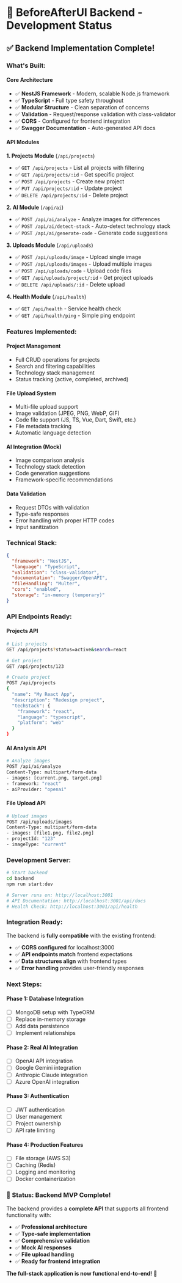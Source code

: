 # 🚀 BeforeAfterUI Backend - Development Status

## ✅ **Backend Implementation Complete!**

### **What's Built:**

#### **Core Architecture**
- ✅ **NestJS Framework** - Modern, scalable Node.js framework
- ✅ **TypeScript** - Full type safety throughout
- ✅ **Modular Structure** - Clean separation of concerns
- ✅ **Validation** - Request/response validation with class-validator
- ✅ **CORS** - Configured for frontend integration
- ✅ **Swagger Documentation** - Auto-generated API docs

#### **API Modules**

**1. Projects Module** (`/api/projects`)
- ✅ `GET /api/projects` - List all projects with filtering
- ✅ `GET /api/projects/:id` - Get specific project
- ✅ `POST /api/projects` - Create new project
- ✅ `PUT /api/projects/:id` - Update project
- ✅ `DELETE /api/projects/:id` - Delete project

**2. AI Module** (`/api/ai`)
- ✅ `POST /api/ai/analyze` - Analyze images for differences
- ✅ `POST /api/ai/detect-stack` - Auto-detect technology stack
- ✅ `POST /api/ai/generate-code` - Generate code suggestions

**3. Uploads Module** (`/api/uploads`)
- ✅ `POST /api/uploads/image` - Upload single image
- ✅ `POST /api/uploads/images` - Upload multiple images
- ✅ `POST /api/uploads/code` - Upload code files
- ✅ `GET /api/uploads/project/:id` - Get project uploads
- ✅ `DELETE /api/uploads/:id` - Delete upload

**4. Health Module** (`/api/health`)
- ✅ `GET /api/health` - Service health check
- ✅ `GET /api/health/ping` - Simple ping endpoint

### **Features Implemented:**

#### **Project Management**
- Full CRUD operations for projects
- Search and filtering capabilities
- Technology stack management
- Status tracking (active, completed, archived)

#### **File Upload System**
- Multi-file upload support
- Image validation (JPEG, PNG, WebP, GIF)
- Code file support (JS, TS, Vue, Dart, Swift, etc.)
- File metadata tracking
- Automatic language detection

#### **AI Integration (Mock)**
- Image comparison analysis
- Technology stack detection
- Code generation suggestions
- Framework-specific recommendations

#### **Data Validation**
- Request DTOs with validation
- Type-safe responses
- Error handling with proper HTTP codes
- Input sanitization

### **Technical Stack:**

```json
{
  "framework": "NestJS",
  "language": "TypeScript",
  "validation": "class-validator",
  "documentation": "Swagger/OpenAPI",
  "fileHandling": "Multer",
  "cors": "enabled",
  "storage": "in-memory (temporary)"
}
```

### **API Endpoints Ready:**

#### **Projects API**
```bash
# List projects
GET /api/projects?status=active&search=react

# Get project
GET /api/projects/123

# Create project
POST /api/projects
{
  "name": "My React App",
  "description": "Redesign project",
  "techStack": {
    "framework": "react",
    "language": "typescript",
    "platform": "web"
  }
}
```

#### **AI Analysis API**
```bash
# Analyze images
POST /api/ai/analyze
Content-Type: multipart/form-data
- images: [current.png, target.png]
- framework: "react"
- aiProvider: "openai"
```

#### **File Upload API**
```bash
# Upload images
POST /api/uploads/images
Content-Type: multipart/form-data
- images: [file1.png, file2.png]
- projectId: "123"
- imageType: "current"
```

### **Development Server:**

```bash
# Start backend
cd backend
npm run start:dev

# Server runs on: http://localhost:3001
# API Documentation: http://localhost:3001/api/docs
# Health Check: http://localhost:3001/api/health
```

### **Integration Ready:**

The backend is **fully compatible** with the existing frontend:
- ✅ **CORS configured** for localhost:3000
- ✅ **API endpoints match** frontend expectations
- ✅ **Data structures align** with frontend types
- ✅ **Error handling** provides user-friendly responses

### **Next Steps:**

#### **Phase 1: Database Integration**
- [ ] MongoDB setup with TypeORM
- [ ] Replace in-memory storage
- [ ] Add data persistence
- [ ] Implement relationships

#### **Phase 2: Real AI Integration**
- [ ] OpenAI API integration
- [ ] Google Gemini integration
- [ ] Anthropic Claude integration
- [ ] Azure OpenAI integration

#### **Phase 3: Authentication**
- [ ] JWT authentication
- [ ] User management
- [ ] Project ownership
- [ ] API rate limiting

#### **Phase 4: Production Features**
- [ ] File storage (AWS S3)
- [ ] Caching (Redis)
- [ ] Logging and monitoring
- [ ] Docker containerization

### **🎉 Status: Backend MVP Complete!**

The backend provides a **complete API** that supports all frontend functionality with:
- ✅ **Professional architecture**
- ✅ **Type-safe implementation**
- ✅ **Comprehensive validation**
- ✅ **Mock AI responses**
- ✅ **File upload handling**
- ✅ **Ready for frontend integration**

**The full-stack application is now functional end-to-end!** 🚀